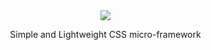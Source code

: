 <div align="center" style="width: 512px">
  <img src="https://vignette.wikia.nocookie.net/transuranic-elements/images/e/e2/Stylised_Lithium_Atom.png/revision/latest?cb=20121014111544"><br>
  <p>Simple and Lightweight CSS micro-framework</p>
</div>
